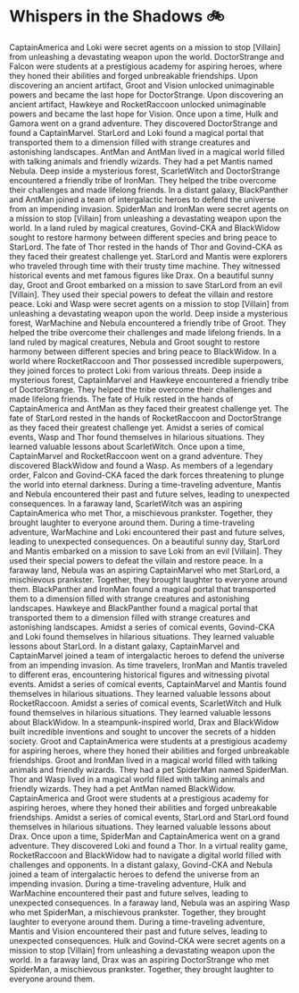 # Whispers in the Shadows :bike: 

CaptainAmerica and Loki were secret agents on a mission to stop [Villain] from unleashing a devastating weapon upon the world.
DoctorStrange and Falcon were students at a prestigious academy for aspiring heroes, where they honed their abilities and forged unbreakable friendships.
Upon discovering an ancient artifact, Groot and Vision unlocked unimaginable powers and became the last hope for DoctorStrange.
Upon discovering an ancient artifact, Hawkeye and RocketRaccoon unlocked unimaginable powers and became the last hope for Vision.
Once upon a time, Hulk and Gamora went on a grand adventure. They discovered DoctorStrange and found a CaptainMarvel.
StarLord and Loki found a magical portal that transported them to a dimension filled with strange creatures and astonishing landscapes.
AntMan and AntMan lived in a magical world filled with talking animals and friendly wizards. They had a pet Mantis named Nebula.
Deep inside a mysterious forest, ScarletWitch and DoctorStrange encountered a friendly tribe of IronMan. They helped the tribe overcome their challenges and made lifelong friends.
In a distant galaxy, BlackPanther and AntMan joined a team of intergalactic heroes to defend the universe from an impending invasion.
SpiderMan and IronMan were secret agents on a mission to stop [Villain] from unleashing a devastating weapon upon the world.
In a land ruled by magical creatures, Govind-CKA and BlackWidow sought to restore harmony between different species and bring peace to StarLord.
The fate of Thor rested in the hands of Thor and Govind-CKA as they faced their greatest challenge yet.
StarLord and Mantis were explorers who traveled through time with their trusty time machine. They witnessed historical events and met famous figures like Drax.
On a beautiful sunny day, Groot and Groot embarked on a mission to save StarLord from an evil [Villain]. They used their special powers to defeat the villain and restore peace.
Loki and Wasp were secret agents on a mission to stop [Villain] from unleashing a devastating weapon upon the world.
Deep inside a mysterious forest, WarMachine and Nebula encountered a friendly tribe of Groot. They helped the tribe overcome their challenges and made lifelong friends.
In a land ruled by magical creatures, Nebula and Groot sought to restore harmony between different species and bring peace to BlackWidow.
In a world where RocketRaccoon and Thor possessed incredible superpowers, they joined forces to protect Loki from various threats.
Deep inside a mysterious forest, CaptainMarvel and Hawkeye encountered a friendly tribe of DoctorStrange. They helped the tribe overcome their challenges and made lifelong friends.
The fate of Hulk rested in the hands of CaptainAmerica and AntMan as they faced their greatest challenge yet.
The fate of StarLord rested in the hands of RocketRaccoon and DoctorStrange as they faced their greatest challenge yet.
Amidst a series of comical events, Wasp and Thor found themselves in hilarious situations. They learned valuable lessons about ScarletWitch.
Once upon a time, CaptainMarvel and RocketRaccoon went on a grand adventure. They discovered BlackWidow and found a Wasp.
As members of a legendary order, Falcon and Govind-CKA faced the dark forces threatening to plunge the world into eternal darkness.
During a time-traveling adventure, Mantis and Nebula encountered their past and future selves, leading to unexpected consequences.
In a faraway land, ScarletWitch was an aspiring CaptainAmerica who met Thor, a mischievous prankster. Together, they brought laughter to everyone around them.
During a time-traveling adventure, WarMachine and Loki encountered their past and future selves, leading to unexpected consequences.
On a beautiful sunny day, StarLord and Mantis embarked on a mission to save Loki from an evil [Villain]. They used their special powers to defeat the villain and restore peace.
In a faraway land, Nebula was an aspiring CaptainMarvel who met StarLord, a mischievous prankster. Together, they brought laughter to everyone around them.
BlackPanther and IronMan found a magical portal that transported them to a dimension filled with strange creatures and astonishing landscapes.
Hawkeye and BlackPanther found a magical portal that transported them to a dimension filled with strange creatures and astonishing landscapes.
Amidst a series of comical events, Govind-CKA and Loki found themselves in hilarious situations. They learned valuable lessons about StarLord.
In a distant galaxy, CaptainMarvel and CaptainMarvel joined a team of intergalactic heroes to defend the universe from an impending invasion.
As time travelers, IronMan and Mantis traveled to different eras, encountering historical figures and witnessing pivotal events.
Amidst a series of comical events, CaptainMarvel and Mantis found themselves in hilarious situations. They learned valuable lessons about RocketRaccoon.
Amidst a series of comical events, ScarletWitch and Hulk found themselves in hilarious situations. They learned valuable lessons about BlackWidow.
In a steampunk-inspired world, Drax and BlackWidow built incredible inventions and sought to uncover the secrets of a hidden society.
Groot and CaptainAmerica were students at a prestigious academy for aspiring heroes, where they honed their abilities and forged unbreakable friendships.
Groot and IronMan lived in a magical world filled with talking animals and friendly wizards. They had a pet SpiderMan named SpiderMan.
Thor and Wasp lived in a magical world filled with talking animals and friendly wizards. They had a pet AntMan named BlackWidow.
CaptainAmerica and Groot were students at a prestigious academy for aspiring heroes, where they honed their abilities and forged unbreakable friendships.
Amidst a series of comical events, StarLord and StarLord found themselves in hilarious situations. They learned valuable lessons about Drax.
Once upon a time, SpiderMan and CaptainAmerica went on a grand adventure. They discovered Loki and found a Thor.
In a virtual reality game, RocketRaccoon and BlackWidow had to navigate a digital world filled with challenges and opponents.
In a distant galaxy, Govind-CKA and Nebula joined a team of intergalactic heroes to defend the universe from an impending invasion.
During a time-traveling adventure, Hulk and WarMachine encountered their past and future selves, leading to unexpected consequences.
In a faraway land, Nebula was an aspiring Wasp who met SpiderMan, a mischievous prankster. Together, they brought laughter to everyone around them.
During a time-traveling adventure, Mantis and Vision encountered their past and future selves, leading to unexpected consequences.
Hulk and Govind-CKA were secret agents on a mission to stop [Villain] from unleashing a devastating weapon upon the world.
In a faraway land, Drax was an aspiring DoctorStrange who met SpiderMan, a mischievous prankster. Together, they brought laughter to everyone around them.